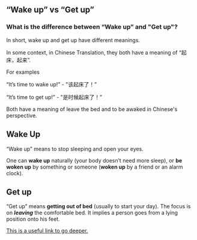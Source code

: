 ## “Wake up” vs “Get up”

### What is the difference between “Wake up” and "Get up"?

In short, wake up and get up have different meanings.

In some context, in Chinese Translation, they both have a meaning of “起床，起来”.

For examples

“It’s time to wake up!” - "该起床了！”

“It’s time to get up!” - "是时候起床了！”

Both have a meaning of leave the bed and to be awaked in Chinese's perspective.

## Wake Up

“Wake up” means to stop sleeping and open your eyes.

One can **wake up** naturally (your body doesn’t need more sleep), or **be woken up** by something or someone (**woken up** by a friend or an alarm clock).

## Get up

“Get up” means **getting out of bed** (usually to start your day). The focus is on ***leaving*** the comfortable bed. It implies a person goes from a lying position onto his feet.

[This is a useful link to go deeper.](https://www.englishbaby.com/lessons/2659/member_submitted/difference_between_wake_up_get_up)
